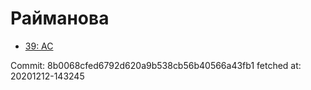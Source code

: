 # Райманова
- [39: AC](39.md)

Commit: 8b0068cfed6792d620a9b538cb56b40566a43fb1
 fetched at: 20201212-143245
